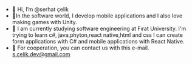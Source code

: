 - 👋 Hi, I’m @serhat çelik
- 👀In the software world, I develop mobile applications and I also love making games with Unity.
- 🌱 I am currently studying software engineering at Fırat University.
I'm trying to learn c#, java,phyton,react native,html and css
I can create form applications with C# and mobile applications with React Native.
- 💞️ For cooperation, you can contact us with this e-mail.
s.celik.dev@gmail.com

